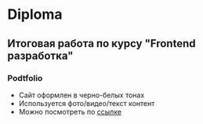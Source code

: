 # Diploma
## Итоговая работа по курсу "Frontend разработка"
### Podtfolio
- Сайт оформлен в черно-белых тонах
- Используется фото/видео/текст контент
- Можно посмотреть по [ссылке](http://cherey.p-host.in/index.html)
